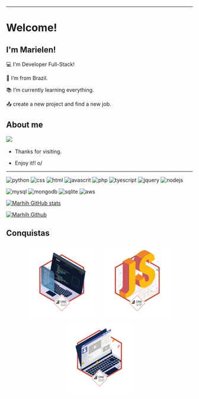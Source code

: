 ----------------------------------------------------------------------------------

# Welcome!

 

## I'm Marielen!

 

:computer: I'm Developer Full-Stack!

:house_with_garden: I’m from Brazil.

:books: I’m currently learning everything.

:outbox_tray: create a new project and find a new job.

 

## About me

<a href="https://www.linkedin.com/in/marielen-rezende-733271163/">
<img src="https://img.shields.io/badge/LinkedIn-0077B5?style=for-the-badge&logo=linkedin&logoColor=white"></a>

- Thanks for visiting.

- Enjoy it!! o/

----------------------------------------------------------------------------------
![python](https://img.shields.io/badge/Python-FFD43B?style=for-the-badge&logo=python&logoColor=blue)
![css](https://img.shields.io/badge/CSS3-1572B6?style=for-the-badge&logo=css3&logoColor=white)
![html](https://img.shields.io/badge/HTML5-E34F26?style=for-the-badge&logo=html5&logoColor=white)
![javascrit](https://img.shields.io/badge/JavaScript-323330?style=for-the-badge&logo=javascript&logoColor=F7DF1E)
![php](https://img.shields.io/badge/PHP-777BB4?style=for-the-badge&logo=php&logoColor=white)
![tyescript](https://img.shields.io/badge/TypeScript-007ACC?style=for-the-badge&logo=typescript&logoColor=white)
![jquery](https://img.shields.io/badge/jQuery-0769AD?style=for-the-badge&logo=jquery&logoColor=white)
![nodejs](https://img.shields.io/badge/Node.js-339933?style=for-the-badge&logo=nodedotjs&logoColor=white)

![mysql](https://img.shields.io/badge/MySQL-005C84?style=for-the-badge&logo=mysql&logoColor=white)
![mongodb](https://img.shields.io/badge/MongoDB-4EA94B?style=for-the-badge&logo=mongodb&logoColor=white)
![sqlite](https://img.shields.io/badge/SQLite-07405E?style=for-the-badge&logo=sqlite&logoColor=white)
![aws](https://img.shields.io/badge/Amazon_AWS-FF9900?style=for-the-badge&logo=amazonaws&logoColor=white)



[![Marhih GitHub stats](https://github-readme-stats.vercel.app/api?username=Marhih)](https://github.com/Marhih/github-readme-stats)

[![Marhih Github](https://github-readme-stats.vercel.app/api/top-langs/?username=Marhih)](https://github.com/Marhih/github-readme-stats)


## Conquistas

<p align="center" >
     <img width="200" heigth="200" src="https://github.com/Marhih/imagens/blob/master/badges/badge1.png">
     <img width="200" heigth="200" src="https://github.com/Marhih/imagens/blob/master/badges/badge2.png">
     <img width="200" heigth="200" src="https://github.com/Marhih/imagens/blob/master/badges/badge3.png">
</p>
